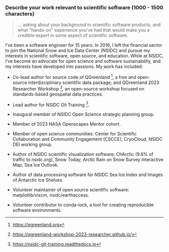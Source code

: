 ### Describe your work relevant to scientific software (1000 - 1500 characters)

> ... asking about your background in scientific software products, and what "hands-on"
> experience you've had that would make you a credible expert in some aspect of
> scientific software.

I’ve been a software engineer for 15 years. In 2016, I left the financial sector to join
the National Snow and Ice Data Center (NSIDC) and pursue my interests in scientific
software, open source, and education. While at NSIDC, I’ve become an advocate for open
science and software sustainability, and my interests have developed into passions. My
work has included:

* Co-lead author for source code of QGreenland [^qgreenland], a free and open-source
  interdisciplinary scientific data package; and QGreenland 2023 Researcher Workshop
  [^qgreenland-workshop], an open-source workshop focused on standards-based geospatial data practices.

* Lead author for NSIDC Git Training [^git-training].

* Inaugural member of NSIDC Open Science strategic planning group.

* Member of 2023 NASA Openscapes Mentor cohort.

* Member of open science communities: Center for Scientific Collaboration and Community
  Engagement (CSCCE), CryoCloud, NSIDC DEI working group.

* Author of NSIDC scientific visualization software: ChArctic (9.8% of traffic to
  nsidc.org), Snow Today, Arctic Rain on Snow Survey Interactive Map, Sea Ice Outlook.

* Author of data processing software for NSIDC Sea Ice Index and Images of Antarctic Ice
  Shelves.

* Volunteer maintainer of open source scientific software: matplotlib/viscm,
  nsidc/earthaccess.

* Volunteer contributor to conda-lock, a tool for creating reproducible software
  environments.


[^qgreenland]: <https://qgreenland.org>
[^qgreenland-workshop]: <https://qgreenland-workshop-2023-researcher.github.io/>
[^git-training]: <https://nsidc-git-training.readthedocs.io>
